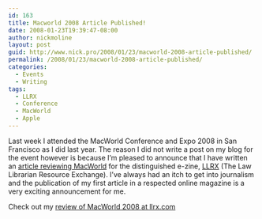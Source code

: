 ```yaml
---
id: 163
title: Macworld 2008 Article Published!
date: 2008-01-23T19:39:47-08:00
author: nickmoline
layout: post
guid: http://www.nick.pro/2008/01/23/macworld-2008-article-published/
permalink: /2008/01/23/macworld-2008-article-published/
categories:
  - Events
  - Writing
tags:
  - LLRX
  - Conference
  - MacWorld
  - Apple
---
```

Last week I attended the MacWorld Conference and Expo 2008 in San Francisco as I did last year. The reason I did not write a post on my blog for the event however is because I&#8217;m pleased to announce that I have written an [article reviewing MacWorld](https://www.llrx.com/2008/01/whats-in-the-air-at-macworld/) for the distinguished e-zine, [LLRX](http://www.llrx.com/) (The Law Librarian Resource Exchange). I&#8217;ve always had an itch to get into journalism and the publication of my first article in a respected online magazine is a very exciting announcement for me.

Check out my [review of MacWorld 2008 at llrx.com](https://www.llrx.com/2008/01/whats-in-the-air-at-macworld/)